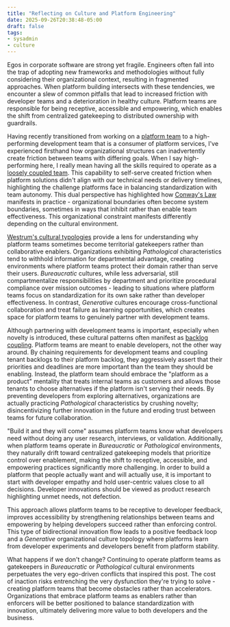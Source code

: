 ```yaml
---
title: "Reflecting on Culture and Platform Engineering"
date: 2025-09-26T20:38:48-05:00
draft: false
tags:
- sysadmin
- culture
---
```


Egos in corporate software are strong yet fragile. Engineers often fall into the
trap of adopting new frameworks and methodologies without fully considering
their organizational context, resulting in fragmented approaches. When platform
building intersects with these tendencies, we encounter a slew of common
pitfalls that lead to increased friction with developer teams and a
deterioration in healthy culture. Platform teams are responsible for being
receptive, accessible and empowering, which enables the shift from centralized
gatekeeping to distributed ownership with guardrails.

Having recently transitioned from working on a [platform team][] to a
high-performing development team that is a consumer of platform services, I've
experienced firsthand how organizational structures can inadvertently create
friction between teams with differing goals. When I say high-performing here, I
really mean having all the skills required to operate as a [loosely coupled
team][]. This capability to self-serve created friction when platform solutions
didn't align with our technical needs or delivery timelines, highlighting the
challenge platforms face in balancing standardization with team autonomy. This
dual perspective has highlighted how [Conway's Law][] manifests in practice -
organizational boundaries often become system boundaries, sometimes in ways that
inhibit rather than enable team effectiveness. This organizational constraint
manifests differently depending on the cultural environment.

[Westrum's cultural typologies][] provide a lens for understanding why platform
teams sometimes become territorial gatekeepers rather than collaborative
enablers. Organizations exhibiting *Pathological* characteristics tend to withhold
information for departmental advantage, creating environments where platform
teams protect their domain rather than serve their users. *Bureaucratic*
cultures, while less adversarial, still compartmentalize responsibilities by
department and prioritize procedural compliance over mission outcomes - leading
to situations where platform teams focus on standardization for its own sake
rather than developer effectiveness. In contrast, *Generative* cultures
encourage cross-functional collaboration and treat failure as learning
opportunities, which creates space for platform teams to genuinely partner with
development teams.

Although partnering with development teams is important, especially when novelty
is introduced, these cultural patterns often manifest as [backlog coupling][].
Platform teams are meant to enable developers, not the other way around. By
chaining requirements for development teams and coupling tenant backlogs to
their platform backlog, they aggressively assert that their priorities and
deadlines are more important than the team they should be enabling. Instead, the
platform team should embrace the "platform as a product" mentality that treats
internal teams as customers and allows those tenants to choose alternatives if
the platform isn't serving their needs. By preventing developers from exploring
alternatives, organizations are actually practicing *Pathological*
characteristics by crushing novelty; disincentivizing further innovation in the
future and eroding trust between teams for future collaboration.

"Build it and they will come" assumes platform teams know what developers need
without doing any user research, interviews, or validation. Additionally, when
platform teams operate in *Bureaucratic* or *Pathological* environments, they
naturally drift toward centralized gatekeeping models that prioritize control
over enablement, making the shift to receptive, accessible, and empowering
practices significantly more challenging. In order to build a platform that
people actually want and will actually use, it is important to start with
developer empathy and hold user-centric values close to all decisions. Developer
innovations should be viewed as product research highlighting unmet needs, not
defection.

This approach allows platform teams to be receptive to developer feedback,
improves accessibility by strengthening relationships between teams and
empowering by helping developers succeed rather than enforcing control. This
type of bidirectional innovation flow leads to a positive feedback loop and a
*Generative* organizational culture topology where platforms learn from
developer experiments and developers benefit from platform stability.

What happens if we don't change? Continuing to operate platform teams as
gatekeepers in *Bureaucratic* or *Pathological* cultural environments
perpetuates the very ego-driven conflicts that inspired this post. The cost of
inaction risks entrenching the very dysfunction they're trying to solve -
creating platform teams that become obstacles rather than accelerators.
Organizations that embrace platform teams as enablers rather than enforcers will
be better positioned to balance standardization with innovation, ultimately
delivering more value to both developers and the business.

[backlog coupling]: https://martinfowler.com/articles/talk-about-platforms.html
[Conway's Law]: https://en.wikipedia.org/wiki/Conway%27s_law
[loosely coupled team]: https://dora.dev/capabilities/loosely-coupled-teams/
[platform team]: https://www.ibm.com/think/topics/platform-engineering
[Westrum's cultural typologies]: https://psychsafety.com/psychological-safety-81-westrums-cultural-typologies/
